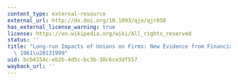 ```yaml
---
content_type: external-resource
external_url: http://dx.doi.org/10.1093/qje/qjr058
has_external_license_warning: true
license: https://en.wikipedia.org/wiki/All_rights_reserved
status: ''
title: "Long-run Impacts of Unions on Firms: New Evidence from Financial Markets,\
  \ 1961\u20131999"
uid: bcb4154c-eb2b-4d5c-bc3b-38c6ce3df557
wayback_url: ''
---
```

